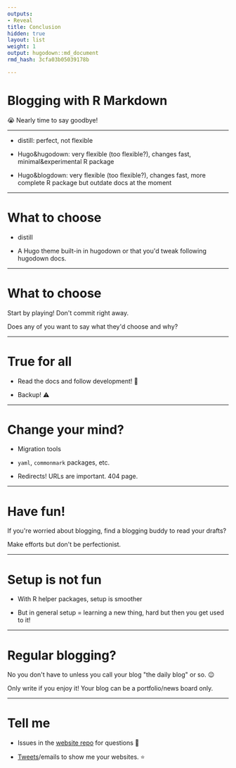 ```yaml
---
outputs:
- Reveal
title: Conclusion
hidden: true
layout: list
weight: 1
output: hugodown::md_document
rmd_hash: 3cfa03b05039178b

---
```


Blogging with R Markdown
========================

:sob: Nearly time to say goodbye!

------------------------------------------------------------------------

-   distill: perfect, not flexible

-   Hugo&hugodown: very flexible (too flexible?), changes fast, minimal&experimental R package

-   Hugo&blogdown: very flexible (too flexible?), changes fast, more complete R package but outdate docs at the moment

------------------------------------------------------------------------

What to choose
==============

-   distill

-   A Hugo theme built-in in hugodown or that you'd tweak following hugodown docs.

------------------------------------------------------------------------

What to choose
==============

Start by playing! Don't commit right away.

Does any of you want to say what they'd choose and why?

------------------------------------------------------------------------

True for all
============

-   Read the docs and follow development! :eyes:

-   Backup! :warning:

------------------------------------------------------------------------

Change your mind?
=================

-   Migration tools

-   `yaml`, `commonmark` packages, etc.

-   Redirects! URLs are important. 404 page.

------------------------------------------------------------------------

Have fun!
=========

If you're worried about blogging, find a blogging buddy to read your drafts?

Make efforts but don't be perfectionist.

------------------------------------------------------------------------

Setup is not fun
================

-   With R helper packages, setup is smoother

-   But in general setup = learning a new thing, hard but then you get used to it!

------------------------------------------------------------------------

Regular blogging?
=================

No you don't have to unless you call your blog "the daily blog" or so. :wink:

Only write if you enjoy it! Your blog can be a portfolio/news board only.

------------------------------------------------------------------------

Tell me
=======

-   Issues in the [website repo](https://github.com/maelle/rmd-blogging-course/issues) for questions :raising_hand:

-   [Tweets](https://twitter.com/ma_salmon)/emails to show me your websites. :star:

